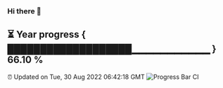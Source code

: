 ### Hi there 👋
⏳ Year progress { ███████████████████▁▁▁▁▁▁▁▁▁▁▁ } 66.10 %
---
⏰ Updated on Tue, 30 Aug 2022 06:42:18 GMT
![Progress Bar CI](https://github.com/Moyi321/Moyi321/workflows/Progress%20Bar%20CI/badge.svg)
